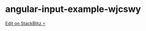 # angular-input-example-wjcswy

[Edit on StackBlitz ⚡️](https://stackblitz.com/edit/angular-input-example-wjcswy)